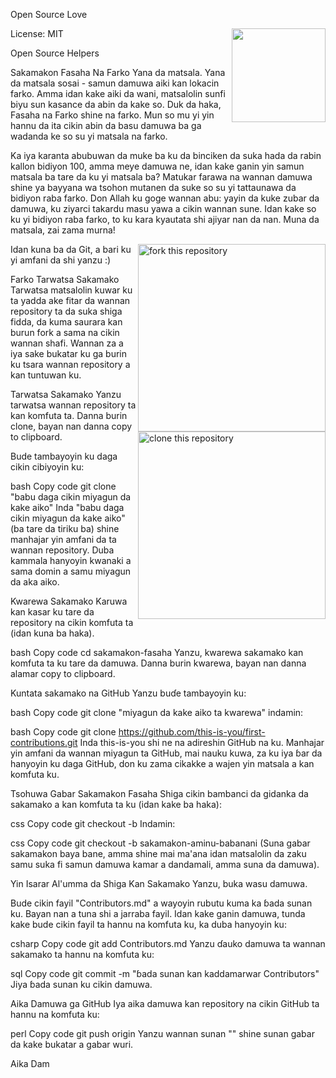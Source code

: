 Open Source Love

<img align="right" width="150" src="https://firstcontributions.github.io/assets/Readme/join-slack-team.png">

License: MIT

Open Source Helpers

Sakamakon Fasaha Na Farko
Yana da matsala. Yana da matsala sosai - samun damuwa aiki kan lokacin farko. Amma idan kake aiki da wani, matsalolin sunfi biyu sun kasance da abin da kake so. Duk da haka, Fasaha na Farko shine na farko. Mun so mu yi yin hannu da ita cikin abin da basu damuwa ba ga wadanda ke so su yi matsala na farko.

Ka iya karanta abubuwan da muke ba ku da binciken da suka hada da rabin kallon bidiyon 100, amma meye damuwa ne, idan kake ganin yin samun matsala ba tare da ku yi matsala ba? Matukar farawa na wannan damuwa shine ya bayyana wa tsohon mutanen da suke so su yi tattaunawa da bidiyon raba farko. Don Allah ku goge wannan abu: yayin da kuke zubar da damuwa, ku ziyarci takardu masu yawa a cikin wannan sune. Idan kake so ku yi bidiyon raba farko, to ku kara kyautata shi ajiyar nan da nan. Muna da matsala, zai zama murna!

<img align="right" width="300" src="https://firstcontributions.github.io/assets/Readme/fork.png" alt="fork this repository" />
Idan kuna ba da Git, a bari ku yi amfani da shi yanzu :)

Farko Tarwatsa Sakamako
Tarwatsa matsalolin kuwar ku ta yadda ake fitar da wannan repository ta da suka shiga fidda, da kuma saurara kan burun fork a sama na cikin wannan shafi. Wannan za a iya sake bukatar ku ga burin ku tsara wannan repository a kan tuntuwan ku.

Tarwatsa Sakamako
<img align="right" width="300" src="https://firstcontributions.github.io/assets/Readme/clone.png" alt="clone this repository" />
Yanzu tarwatsa wannan repository ta kan komfuta ta. Danna burin clone, bayan nan danna copy to clipboard.

Bude tambayoyin ku daga cikin cibiyoyin ku:

bash
Copy code
git clone "babu daga cikin miyagun da kake aiko"
Inda "babu daga cikin miyagun da kake aiko" (ba tare da tiriku ba) shine manhajar yin amfani da ta wannan repository. Duba kammala hanyoyin kwanaki a sama domin a samu miyagun da aka aiko.

Kwarewa Sakamako
Karuwa kan kasar ku tare da repository na cikin komfuta ta (idan kuna ba haka).

bash
Copy code
cd sakamakon-fasaha
Yanzu, kwarewa sakamako kan komfuta ta ku tare da damuwa. Danna burin kwarewa, bayan nan danna alamar copy to clipboard.

Kuntata sakamako na GitHub
Yanzu buɗe tambayoyin ku:

bash
Copy code
git clone "miyagun da kake aiko ta kwarewa"
indamin:

bash
Copy code
git clone https://github.com/this-is-you/first-contributions.git
Inda this-is-you shi ne na adireshin GitHub na ku. Manhajar yin amfani da wannan miyagun ta GitHub, mai nauku kuwa, za ku iya ɓar da hanyoyin ku daga GitHub, don ku zama cikakke a wajen yin matsala a kan komfuta ku.

Tsohuwa Gabar Sakamakon Fasaha
Shiga cikin bambanci da gidanka da sakamako a kan komfuta ta ku (idan kake ba haka):

css
Copy code
git checkout -b <sami sunanka>
Indamin:

css
Copy code
git checkout -b sakamakon-aminu-babanani
(Suna gabar sakamakon baya bane, amma shine mai ma'ana idan matsalolin da zaku samu suka fi samun damuwa kamar a dandamali, amma suna da damuwa).

Yin Isarar Al'umma da Shiga Kan Sakamako
Yanzu, buka wasu damuwa.

Bude cikin fayil "Contributors.md" a wayoyin rubutu kuma ka ɓada sunan ku. Bayan nan a tuna shi a jarraba fayil. Idan kake ganin damuwa, tunda kake bude cikin fayil ta hannu na komfuta ku, ka duba hanyoyin ku:

csharp
Copy code
git add Contributors.md
Yanzu ɗauko damuwa ta wannan sakamako ta hannu na komfuta ku:

sql
Copy code
git commit -m "ɓada sunan <sunnanku> kan kaddamarwar Contributors"
Jiya ɓada sunan ku cikin damuwa.

Aika Damuwa ga GitHub
Iya aika damuwa kan repository na cikin GitHub ta hannu na komfuta ku:

perl
Copy code
git push origin <sakamakon-aminu-babanani>
Yanzu wannan sunan "<sakamakon-aminu-babanani>" shine sunan gabar da kake bukatar a gabar wuri.

Aika Dam